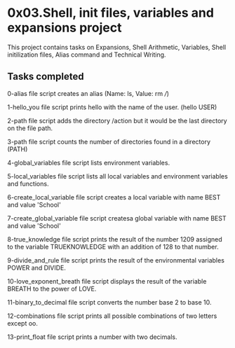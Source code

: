 # 0x03.Shell, init files, variables and expansions project
This project contains tasks on Expansions, Shell Arithmetic, Variables, Shell initilization files, Alias command and Technical Writing.

## Tasks completed

0-alias file script creates an alias (Name: ls, Value: rm */*)

1-hello_you file script prints hello with the name of the user. (hello USER)

2-path file script adds the directory /action but it would be the last directory on the file path.

3-path file script counts the number of directories found in a directory (PATH)

4-global_variables file script lists environment variables.

5-local_variables file script lists all local variables and environment variables and functions.

6-create_local_variable file script creates a local variable with name BEST and value 'School'

7-create_global_variable file script createsa global variable with name BEST and value 'School'

8-true_knowledge file script prints the result of the number 1209 assigned to the variable TRUEKNOWLEDGE with an addition of 128 to that number.

9-divide_and_rule file script prints the result of the environmental variables POWER and DIVIDE.

10-love_exponent_breath file script displays the result of the variable BREATH to the power of LOVE.

11-binary_to_decimal file script converts the number base 2 to base 10.

12-combinations file script prints all possible combinations of two letters except oo.

13-print_float file script prints a number with two decimals.
